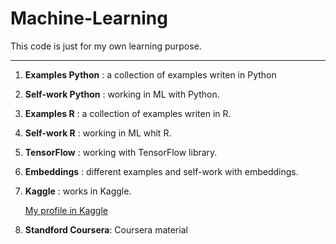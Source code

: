 # Machine-Learning
This code is just for my own learning purpose.

***

1. **Examples Python** : a collection of examples writen in Python

2. **Self-work Python** : working in ML with Python.

3. **Examples R** : a collection of examples writen in R.

4. **Self-work R** : working in ML whit R.

5. **TensorFlow** : working with TensorFlow library.

6. **Embeddings** : different examples and self-work with embeddings.

7. **Kaggle** : works in Kaggle.

   [My profile in Kaggle](https://www.kaggle.com/mgijon)

8. **Standford Coursera**: Coursera material
